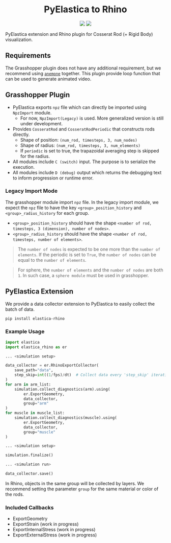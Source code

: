 <div align="center">
<h1> PyElastica to Rhino </h1>
<img src="https://img.shields.io/badge/Python-3776AB?style=flat&logo=Python&logoColor=white"/>
<img src="https://img.shields.io/badge/Rhino-801010?style=flat&logo=rhinoceros&logoColor=white"/>
</div>

PyElastica extension and Rhino plugin for Cosserat Rod (+ Rigid Body) visualization.

## Requirements

The Grasshopper plugin does not have any additional requirement, but we recommend using [`anemone`](https://www.food4rhino.com/en/app/anemone) together. This plugin provide loop function that can be used to generate animated video.

## Grasshopper Plugin

<!--
 ![diagram](https://github.com/skim0119/PyElastica-to-Rhino/blob/assets/assets/diagram.png)
 -->

- PyElastica exports `npz` file which can directly be imported using `NpzImport` module.
    - For now, `NpzImport(Legacy)` is used. More generalized version is still under development.
- Provides `CosseratRod` and `CosseratRodPeriodic` that constructs rods directly.
    - Shape of position: `(num_rod, timesteps, 3, num_nodes)`
    - Shape of radius: `(num_rod, timesteps, 3, num_elements)`
    - If `periodic` is set to true, the trapazoidal averaging step is skipped for the radius.
- All modules include `C (switch)` input. The purpose is to serialize the execution.
- All modules include `D (debug)` output which returns the debugging text to inform progression or runtime error.

### Legacy Import Mode

The grasshopper module import `npz` file. In the legacy import module, we expect the `npz` file to have the key `<group>_position_history` and `<group>_radius_history` for each group.

- `<group>_position_history` should have the shape `<number of rod, timesteps, 3 (dimension), number of nodes>`.
- `<group>_radius_history` should have the shape `<number of rod, timesteps, number of elements>`.
>The `number of nodes` is expected to be one more than the `number of elements`. If the periodic is set to `True`, the `number of nodes` can be equal to the `number of elements`.

> For sphere, the `number of elements` and the `number of nodes` are both `1`. In such case, a `sphere module` must be used in grasshopper.

## PyElastica Extension

We provide a data collector extension to PyElastica to easily collect the batch of data. 

```sh
pip install elastica-rhino
```



### Example Usage

```py
import elastica
import elastica_rhino as er

... <simulation setup>

data_collector = er.RhinoExportCollector(
    save_path="data",
    step_skip=int((1/fps)/dt)  # Collect data every 'step_skip' iteration 
)
for arm in arm_list:
    simulation.collect_diagnostics(arm).using(
        er.ExportGeometry,
        data_collector,
        group="arm"
)
for muscle in muscle_list:
    simulation.collect_diagnostics(muscle).using(
        er.ExportGeometry,
        data_collector,
        group="muscle"
)

... <simulation setup>

simulation.finalize()

... <simulation run>

data_collector.save()
```

In Rhino, objects in the same group will be collected by layers. We recommend setting the parameter `group` for the same material or color of the rods.

### Included Callbacks

- ExportGeometry
- ExportStrain (work in progress)
- ExportInternalStress (work in progress)
- ExportExternalStress (work in progress)

